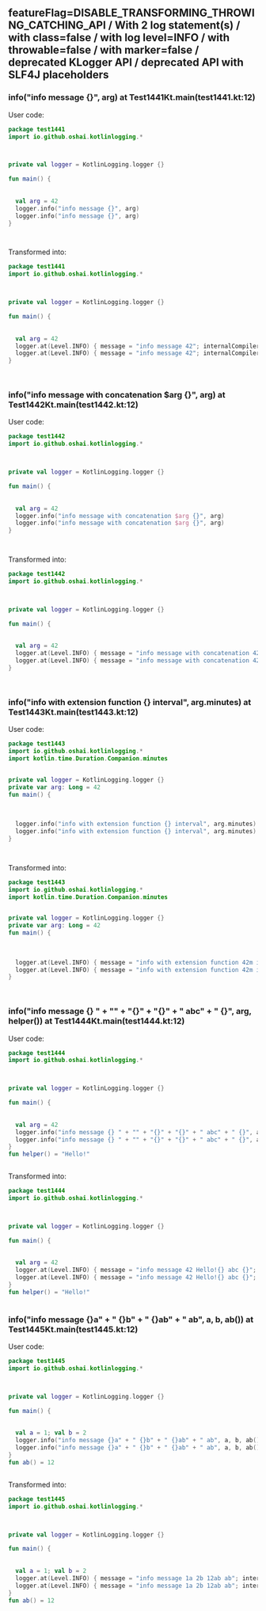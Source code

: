 ## featureFlag=DISABLE_TRANSFORMING_THROWING_CATCHING_API / With 2 log statement(s) / with class=false / with log level=INFO / with throwable=false / with marker=false / deprecated KLogger API / deprecated API with SLF4J placeholders



###  info("info message {}", arg) at Test1441Kt.main(test1441.kt:12)

User code:
```kotlin
package test1441
import io.github.oshai.kotlinlogging.*



private val logger = KotlinLogging.logger {}

fun main() {
  
  
  val arg = 42
  logger.info("info message {}", arg)
  logger.info("info message {}", arg)
}




```
  
Transformed into:
```kotlin
package test1441
import io.github.oshai.kotlinlogging.*



private val logger = KotlinLogging.logger {}

fun main() {
  
  
  val arg = 42
  logger.at(Level.INFO) { message = "info message 42"; internalCompilerData = KLoggingEventBuilder.InternalCompilerData(messageTemplate = "\"info message {}\"", className = "test1441.Test1441Kt", methodName = "main", fileName = "test1441.kt", lineNumber = 12)
  logger.at(Level.INFO) { message = "info message 42"; internalCompilerData = KLoggingEventBuilder.InternalCompilerData(messageTemplate = "\"info message {}\"", className = "test1441.Test1441Kt", methodName = "main", fileName = "test1441.kt", lineNumber = 13)
}




```

###  info("info message with concatenation $arg {}", arg) at Test1442Kt.main(test1442.kt:12)

User code:
```kotlin
package test1442
import io.github.oshai.kotlinlogging.*



private val logger = KotlinLogging.logger {}

fun main() {
  
  
  val arg = 42
  logger.info("info message with concatenation $arg {}", arg)
  logger.info("info message with concatenation $arg {}", arg)
}




```
  
Transformed into:
```kotlin
package test1442
import io.github.oshai.kotlinlogging.*



private val logger = KotlinLogging.logger {}

fun main() {
  
  
  val arg = 42
  logger.at(Level.INFO) { message = "info message with concatenation 42 42"; internalCompilerData = KLoggingEventBuilder.InternalCompilerData(messageTemplate = "\"info message with concatenation $arg {}\"", className = "test1442.Test1442Kt", methodName = "main", fileName = "test1442.kt", lineNumber = 12)
  logger.at(Level.INFO) { message = "info message with concatenation 42 42"; internalCompilerData = KLoggingEventBuilder.InternalCompilerData(messageTemplate = "\"info message with concatenation $arg {}\"", className = "test1442.Test1442Kt", methodName = "main", fileName = "test1442.kt", lineNumber = 13)
}




```

###  info("info with extension function {} interval", arg.minutes) at Test1443Kt.main(test1443.kt:12)

User code:
```kotlin
package test1443
import io.github.oshai.kotlinlogging.*
import kotlin.time.Duration.Companion.minutes


private val logger = KotlinLogging.logger {}
private var arg: Long = 42
fun main() {
  
  
  
  logger.info("info with extension function {} interval", arg.minutes)
  logger.info("info with extension function {} interval", arg.minutes)
}




```
  
Transformed into:
```kotlin
package test1443
import io.github.oshai.kotlinlogging.*
import kotlin.time.Duration.Companion.minutes


private val logger = KotlinLogging.logger {}
private var arg: Long = 42
fun main() {
  
  
  
  logger.at(Level.INFO) { message = "info with extension function 42m interval"; internalCompilerData = KLoggingEventBuilder.InternalCompilerData(messageTemplate = "\"info with extension function {} interval\"", className = "test1443.Test1443Kt", methodName = "main", fileName = "test1443.kt", lineNumber = 12)
  logger.at(Level.INFO) { message = "info with extension function 42m interval"; internalCompilerData = KLoggingEventBuilder.InternalCompilerData(messageTemplate = "\"info with extension function {} interval\"", className = "test1443.Test1443Kt", methodName = "main", fileName = "test1443.kt", lineNumber = 13)
}




```

###  info("info message {} " + "" + "{}" + "{}" + " abc" + " {}", arg, helper()) at Test1444Kt.main(test1444.kt:12)

User code:
```kotlin
package test1444
import io.github.oshai.kotlinlogging.*



private val logger = KotlinLogging.logger {}

fun main() {
  
  
  val arg = 42
  logger.info("info message {} " + "" + "{}" + "{}" + " abc" + " {}", arg, helper())
  logger.info("info message {} " + "" + "{}" + "{}" + " abc" + " {}", arg, helper())
}
fun helper() = "Hello!"



```
  
Transformed into:
```kotlin
package test1444
import io.github.oshai.kotlinlogging.*



private val logger = KotlinLogging.logger {}

fun main() {
  
  
  val arg = 42
  logger.at(Level.INFO) { message = "info message 42 Hello!{} abc {}"; internalCompilerData = KLoggingEventBuilder.InternalCompilerData(messageTemplate = "\"info message {} \" + \"\" + \"{}\" + \"{}\" + \" abc\" + \" {}\"", className = "test1444.Test1444Kt", methodName = "main", fileName = "test1444.kt", lineNumber = 12)
  logger.at(Level.INFO) { message = "info message 42 Hello!{} abc {}"; internalCompilerData = KLoggingEventBuilder.InternalCompilerData(messageTemplate = "\"info message {} \" + \"\" + \"{}\" + \"{}\" + \" abc\" + \" {}\"", className = "test1444.Test1444Kt", methodName = "main", fileName = "test1444.kt", lineNumber = 13)
}
fun helper() = "Hello!"



```

###  info("info message {}a" + " {}b" + " {}ab" + " ab", a, b, ab()) at Test1445Kt.main(test1445.kt:12)

User code:
```kotlin
package test1445
import io.github.oshai.kotlinlogging.*



private val logger = KotlinLogging.logger {}

fun main() {
  
  
  val a = 1; val b = 2
  logger.info("info message {}a" + " {}b" + " {}ab" + " ab", a, b, ab())
  logger.info("info message {}a" + " {}b" + " {}ab" + " ab", a, b, ab())
}
fun ab() = 12



```
  
Transformed into:
```kotlin
package test1445
import io.github.oshai.kotlinlogging.*



private val logger = KotlinLogging.logger {}

fun main() {
  
  
  val a = 1; val b = 2
  logger.at(Level.INFO) { message = "info message 1a 2b 12ab ab"; internalCompilerData = KLoggingEventBuilder.InternalCompilerData(messageTemplate = "\"info message {}a\" + \" {}b\" + \" {}ab\" + \" ab\"", className = "test1445.Test1445Kt", methodName = "main", fileName = "test1445.kt", lineNumber = 12)
  logger.at(Level.INFO) { message = "info message 1a 2b 12ab ab"; internalCompilerData = KLoggingEventBuilder.InternalCompilerData(messageTemplate = "\"info message {}a\" + \" {}b\" + \" {}ab\" + \" ab\"", className = "test1445.Test1445Kt", methodName = "main", fileName = "test1445.kt", lineNumber = 13)
}
fun ab() = 12



```
